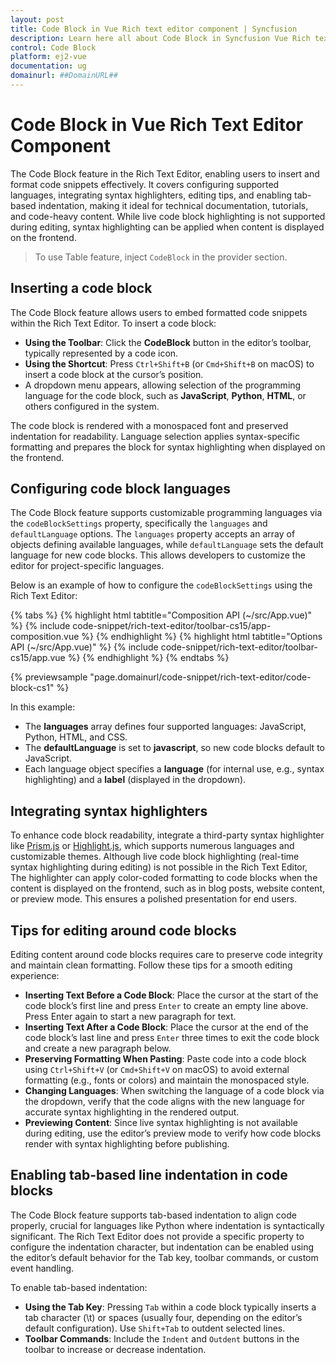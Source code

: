 ```yaml
---
layout: post
title: Code Block in Vue Rich text editor component | Syncfusion
description: Learn here all about Code Block in Syncfusion Vue Rich text editor component of Syncfusion Essential JS 2 and more.
control: Code Block 
platform: ej2-vue
documentation: ug
domainurl: ##DomainURL##
---
```


# Code Block in Vue Rich Text Editor Component

The Code Block feature in the Rich Text Editor, enabling users to insert and format code snippets effectively. It covers configuring supported languages, integrating syntax highlighters, editing tips, and enabling tab-based indentation, making it ideal for technical documentation, tutorials, and code-heavy content. While live code block highlighting is not supported during editing, syntax highlighting can be applied when content is displayed on the frontend.

> To use Table feature, inject `CodeBlock` in the provider section.

## Inserting a code block

The Code Block feature allows users to embed formatted code snippets within the Rich Text Editor. To insert a code block:
- **Using the Toolbar**: Click the **CodeBlock** button in the editor’s toolbar, typically represented by a code icon.
- **Using the Shortcut**: Press `Ctrl+Shift+B` (or `Cmd+Shift+B` on macOS) to insert a code block at the cursor’s position.
- A dropdown menu appears, allowing selection of the programming language for the code block, such as **JavaScript**, **Python**, **HTML**, or others configured in the system.

The code block is rendered with a monospaced font and preserved indentation for readability. Language selection applies syntax-specific formatting and prepares the block for syntax highlighting when displayed on the frontend.

## Configuring code block languages

The Code Block feature supports customizable programming languages via the `codeBlockSettings` property, specifically the `languages` and `defaultLanguage` options. The `languages` property accepts an array of objects defining available languages, while `defaultLanguage` sets the default language for new code blocks. This allows developers to customize the editor for project-specific languages.

Below is an example of how to configure the `codeBlockSettings` using the Rich Text Editor:

{% tabs %}
{% highlight html tabtitle="Composition API (~/src/App.vue)" %}
{% include code-snippet/rich-text-editor/toolbar-cs15/app-composition.vue %}
{% endhighlight %}
{% highlight html tabtitle="Options API (~/src/App.vue)" %}
{% include code-snippet/rich-text-editor/toolbar-cs15/app.vue %}
{% endhighlight %}
{% endtabs %}

{% previewsample "page.domainurl/code-snippet/rich-text-editor/code-block-cs1" %}

In this example:

* The **languages** array defines four supported languages: JavaScript, Python, HTML, and CSS.
* The **defaultLanguage** is set to **javascript**, so new code blocks default to JavaScript.
* Each language object specifies a **language** (for internal use, e.g., syntax highlighting) and a **label** (displayed in the dropdown).

## Integrating syntax highlighters

To enhance code block readability, integrate a third-party syntax highlighter like [Prism.js](https://prismjs.com/) or [Highlight.js](https://highlightjs.org/), which supports numerous languages and customizable themes. Although live code block highlighting (real-time syntax highlighting during editing) is not possible in the Rich Text Editor, The highlighter can apply color-coded formatting to code blocks when the content is displayed on the frontend, such as in blog posts, website content, or preview mode. This ensures a polished presentation for end users.

## Tips for editing around code blocks

Editing content around code blocks requires care to preserve code integrity and maintain clean formatting. Follow these tips for a smooth editing experience:
* **Inserting Text Before a Code Block**: Place the cursor at the start of the code block’s first line and press `Enter` to create an empty line above. Press Enter again to start a new paragraph for text.
* **Inserting Text After a Code Block**: Place the cursor at the end of the code block’s last line and press `Enter` three times to exit the code block and create a new paragraph below.
* **Preserving Formatting When Pasting**: Paste code into a code block using `Ctrl+Shift+V` (or `Cmd+Shift+V` on macOS) to avoid external formatting (e.g., fonts or colors) and maintain the monospaced style.
* **Changing Languages**: When switching the language of a code block via the dropdown, verify that the code aligns with the new language for accurate syntax highlighting in the rendered output.
* **Previewing Content**: Since live syntax highlighting is not available during editing, use the editor’s preview mode to verify how code blocks render with syntax highlighting before publishing.

## Enabling tab-based line indentation in code blocks

The Code Block feature supports tab-based indentation to align code properly, crucial for languages like Python where indentation is syntactically significant. The Rich Text Editor does not provide a specific property to configure the indentation character, but indentation can be enabled using the editor’s default behavior for the Tab key, toolbar commands, or custom event handling.

To enable tab-based indentation:

* **Using the Tab Key**: Pressing `Tab` within a code block typically inserts a tab character (\t) or spaces (usually four, depending on the editor’s default configuration). Use `Shift+Tab` to outdent selected lines.
* **Toolbar Commands**: Include the `Indent` and `Outdent` buttons in the toolbar to increase or decrease indentation.
